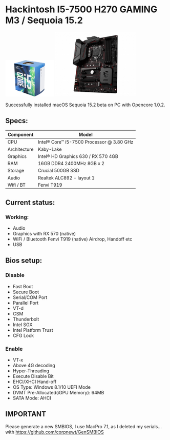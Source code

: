 # Hackintosh I5-7500 H270 GAMING M3 / Sequoia 15.2

<img src="https://github.com/Marcoun57/Hackintosh-I5-7500-H270-Sequoia-15.2/blob/main/i5-7500.jpg" width=30% height=30%>

<img src="https://github.com/Marcoun57/Hackintosh-I5-7500-H270-Sequoia-15.2/blob/main/h270-gaming-m3.png" width=50% height=50%>

Successfully installed macOS Sequoia 15.2 beta on PC with Opencore 1.0.2.

## Specs:

| Component  | Model |
| ------------- | ------------- |
| CPU  | Intel® Core™ i5-7500 Processor @ 3.80 GHz  |
| Architecture  | Kaby-Lake  |
| Graphics  | Intel® HD Graphics 630 / RX 570 4GB  |
| RAM  | 16GB DDR4 2400MHz 8GB x 2  |
| Storage  | Crucial 500GB SSD  |
| Audio  | Realtek ALC892 - layout 1  |
| Wifi / BT  | Fenvi T919  |


## Current status:

### Working:

- Audio
- Graphics with RX 570 (native)
- WiFi / Bluetooth Fenvi T919 (native) Airdrop, Handoff etc
- USB

## Bios setup:

### Disable

- Fast Boot
- Secure Boot
- Serial/COM Port
- Parallel Port
- VT-d
- CSM
- Thunderbolt
- Intel SGX
- Intel Platform Trust
- CFG Lock

### Enable

- VT-x
- Above 4G decoding
- Hyper-Threading
- Execute Disable Bit
- EHCI/XHCI Hand-off
- OS Type: Windows 8.1/10 UEFI Mode
- DVMT Pre-Allocated(iGPU Memory): 64MB
- SATA Mode: AHCI


## IMPORTANT

Please generate a new SMBIOS, I use MacPro 7.1, as I deleted my serials... with https://github.com/corpnewt/GenSMBIOS

